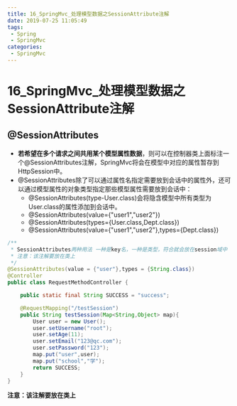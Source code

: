 ```yaml
---
title: 16_SpringMvc_处理模型数据之SessionAttribute注解
date: 2019-07-25 11:05:49
tags: 
 - Spring
 - SpringMvc
categories:
 - SpringMvc
---
```


# 16_SpringMvc_处理模型数据之SessionAttribute注解

## @SessionAttributes

- **若希望在多个请求之间共用某个模型属性数据**，则可以在控制器类上面标注一个@SessionAttributes注解，SpringMvc将会在模型中对应的属性暂存到HttpSession中。
- @SessionAttributes除了可以通过属性名指定需要放到会话中的属性外，还可以通过模型属性的对象类型指定那些模型属性需要放到会话中：
  - @SessionAttributes(type-User.class)会将隐含模型中所有类型为User.class的属性添加到会话中。
  - @SessionAttributes(value={"user1","user2"})
  - @SessionAttributes(types={User.class,Dept.class})
  - @SessionAttributes(value={"user1","user2"},types={Dept.class})

```java
/**
 * SessionAttributes两种用法 一种是key名，一种是类型，符合就会放在session域中
 * 注意：该注解要放在类上
 */
@SessionAttributes(value = {"user"},types = {String.class})
@Controller
public class RequestMethodController {

    public static final String SUCCESS = "success";

    @RequestMapping("/testSession")
    public String testSession(Map<String,Object> map){
        User user = new User();
        user.setUsername("root");
        user.setAge(11);
        user.setEmail("123@qc.com");
        user.setPassword("123");
        map.put("user",user);
        map.put("school","学");
        return SUCCESS;
    }
}
```

**注意：该注解要放在类上**